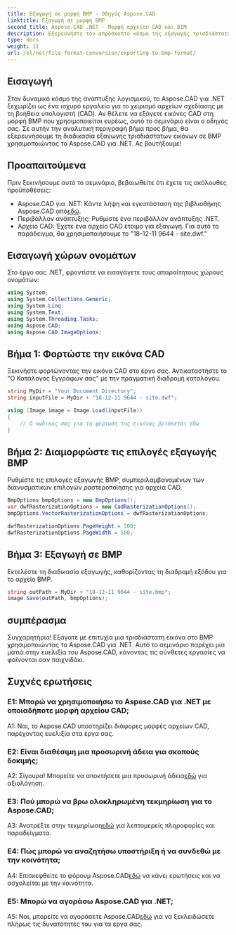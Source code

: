 ```yaml
---
title: Εξαγωγή σε μορφή BMP - Οδηγός Aspose.CAD
linktitle: Εξαγωγή σε μορφή BMP
second_title: Aspose.CAD .NET - Μορφή αρχείου CAD και BIM
description: Εξερευνήστε τον απρόσκοπτο κόσμο της εξαγωγής τρισδιάστατων εικόνων σε BMP χρησιμοποιώντας το Aspose.CAD για .NET. Ακολουθήστε το σεμινάριο μας για μια εμπειρία χωρίς προβλήματα.
type: docs
weight: 11
url: /el/net/file-format-conversion/exporting-to-bmp-format/
---
```

## Εισαγωγή

Στον δυναμικό κόσμο της ανάπτυξης λογισμικού, το Aspose.CAD για .NET ξεχωρίζει ως ένα ισχυρό εργαλείο για το χειρισμό αρχείων σχεδίασης με τη βοήθεια υπολογιστή (CAD). Αν θέλετε να εξάγετε εικόνες CAD στη μορφή BMP που χρησιμοποιείται ευρέως, αυτό το σεμινάριο είναι ο οδηγός σας. Σε αυτήν την αναλυτική περιγραφή βήμα προς βήμα, θα εξερευνήσουμε τη διαδικασία εξαγωγής τρισδιάστατων εικόνων σε BMP χρησιμοποιώντας το Aspose.CAD για .NET. Ας βουτήξουμε!

## Προαπαιτούμενα

Πριν ξεκινήσουμε αυτό το σεμινάριο, βεβαιωθείτε ότι έχετε τις ακόλουθες προϋποθέσεις:

-  Aspose.CAD για .NET: Κάντε λήψη και εγκατάσταση της βιβλιοθήκης Aspose.CAD από[εδώ](https://releases.aspose.com/cad/net/).
- Περιβάλλον ανάπτυξης: Ρυθμίστε ένα περιβάλλον ανάπτυξης .NET.
- Αρχείο CAD: Έχετε ένα αρχείο CAD έτοιμο για εξαγωγή. Για αυτό το παράδειγμα, θα χρησιμοποιήσουμε το "18-12-11 9644 - site.dwf."

## Εισαγωγή χώρων ονομάτων

Στο έργο σας .NET, φροντίστε να εισαγάγετε τους απαραίτητους χώρους ονομάτων:

```csharp
using System;
using System.Collections.Generic;
using System.Linq;
using System.Text;
using System.Threading.Tasks;
using Aspose.CAD;
using Aspose.CAD.ImageOptions;
```

## Βήμα 1: Φορτώστε την εικόνα CAD

Ξεκινήστε φορτώνοντας την εικόνα CAD στο έργο σας. Αντικαταστήστε το "Ο Κατάλογος Εγγράφων σας" με την πραγματική διαδρομή καταλόγου.

```csharp
string MyDir = "Your Document Directory";
string inputFile = MyDir + "18-12-11 9644 - site.dwf";

using (Image image = Image.Load(inputFile))
{
    // Ο κωδικός σας για τη φόρτωση της εικόνας βρίσκεται εδώ
}
```

## Βήμα 2: Διαμορφώστε τις επιλογές εξαγωγής BMP

Ρυθμίστε τις επιλογές εξαγωγής BMP, συμπεριλαμβανομένων των διανυσματικών επιλογών ραστεροποίησης για αρχεία CAD.

```csharp
BmpOptions bmpOptions = new BmpOptions();
var dwfRasterizationOptions = new CadRasterizationOptions();
bmpOptions.VectorRasterizationOptions = dwfRasterizationOptions;

dwfRasterizationOptions.PageHeight = 500;
dwfRasterizationOptions.PageWidth = 500;
```

## Βήμα 3: Εξαγωγή σε BMP

Εκτελέστε τη διαδικασία εξαγωγής, καθορίζοντας τη διαδρομή εξόδου για το αρχείο BMP.

```csharp
string outPath = MyDir + "18-12-11 9644 - site.bmp";
image.Save(outPath, bmpOptions);
```

## συμπέρασμα

Συγχαρητήρια! Εξάγατε με επιτυχία μια τρισδιάστατη εικόνα στο BMP χρησιμοποιώντας το Aspose.CAD για .NET. Αυτό το σεμινάριο παρέχει μια ματιά στην ευελιξία του Aspose.CAD, κάνοντας τις σύνθετες εργασίες να φαίνονται σαν παιχνιδάκι.

## Συχνές ερωτήσεις

### Ε1: Μπορώ να χρησιμοποιήσω το Aspose.CAD για .NET με οποιαδήποτε μορφή αρχείου CAD;

A1: Ναι, το Aspose.CAD υποστηρίζει διάφορες μορφές αρχείων CAD, παρέχοντας ευελιξία στα έργα σας.

### Ε2: Είναι διαθέσιμη μια προσωρινή άδεια για σκοπούς δοκιμής;

 Α2: Σίγουρα! Μπορείτε να αποκτήσετε μια προσωρινή άδεια[εδώ](https://purchase.aspose.com/temporary-license/) για αξιολόγηση.

### Ε3: Πού μπορώ να βρω ολοκληρωμένη τεκμηρίωση για το Aspose.CAD;

 A3: Ανατρέξτε στην τεκμηρίωση[εδώ](https://reference.aspose.com/cad/net/) για λεπτομερείς πληροφορίες και παραδείγματα.

### Ε4: Πώς μπορώ να αναζητήσω υποστήριξη ή να συνδεθώ με την κοινότητα;

 A4: Επισκεφθείτε το φόρουμ Aspose.CAD[εδώ](https://forum.aspose.com/c/cad/19) να κάνει ερωτήσεις και να ασχολείται με την κοινότητα.

### Ε5: Μπορώ να αγοράσω Aspose.CAD για .NET;

 A5: Ναι, μπορείτε να αγοράσετε Aspose.CAD[εδώ](https://purchase.aspose.com/buy) για να ξεκλειδώσετε πλήρως τις δυνατότητές του για τα έργα σας.

